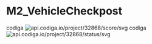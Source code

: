 # M2_VehicleCheckpost

codiga ![api.codiga.io/project/32868/score/svg](https://api.codiga.io/project/32868/score/svg) </centre>   codiga ![api.codiga.io/project/32868/status/svg](https://api.codiga.io/project/32868/status/svg)

